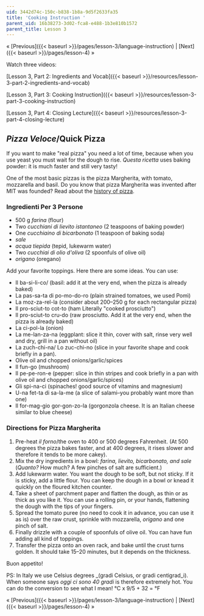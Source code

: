 ```yaml
---
uid: 3442d74c-150c-b838-1b8a-9d5f2633fa35
title: 'Cooking Instruction '
parent_uid: 16b38273-3d02-fca8-e488-1b3e810b1572
parent_title: Lesson 3
---
```


« [Previous]({{< baseurl >}}/pages/lesson-3/language-instruction) | [Next]({{< baseurl >}}/pages/lesson-4) »

Watch three videos:

[Lesson 3, Part 2: Ingredients and Vocab]({{< baseurl >}}/resources/lesson-3-part-2-ingredients-and-vocab)  

[Lesson 3, Part 3: Cooking Instruction]({{< baseurl >}}/resources/lesson-3-part-3-cooking-instruction)  

[Lesson 3, Part 4: Closing Lecture]({{< baseurl >}}/resources/lesson-3-part-4-closing-lecture)  

_Pizza Veloce_/Quick Pizza
--------------------------

If you want to make "real pizza" you need a lot of time, because when you use yeast you must wait for the dough to rise. _Questa ricetta_ uses baking powder: it is much faster and still very tasty!

One of the most basic pizzas is the pizza Margherita, with tomato, mozzarella and basil. Do you know that pizza Margherita was invented after MIT was founded? Read about the [history of pizza](http://www.recipepizza.com/history_of_pizza.htm).

### Ingredienti Per 3 Persone

*   500 g _farina_ (flour)
*   Two _cucchiani di lievito istantaneo_ (2 teaspoons of baking powder)
*   One _cucchiaino di bicarbonato_ (1 teaspoon of baking soda)
*   _sale_
*   _acqua tiepida_ (tepid, lukewarm water)
*   Two _cucchiai di olio d'oliva_ (2 spoonfuls of olive oil)
*   _origano_ (oregano)

Add your favorite toppings. Here there are some ideas. You can use:

*   Il ba-si-li-co/ (basil: add it at the very end, when the pizza is already baked)
*   La pas-sa-ta di po-mo-do-ro (plain strained tomatoes, we used Pomì)
*   La moz-za-rel-la (consider about 200–250 g for each rectangular pizza)
*   Il pro-sciut-to cot-to (ham Literally "cooked prosciutto")
*   Il pro-sciut-to cru-do (raw prosciutto. Add it at the very end, when the pizza is already baked)
*   La ci-pol-la (onion)
*   La me-lan-za-na (eggplant: slice it thin, cover with salt, rinse very well and dry, grill in a pan without oil)
*   La zuch-chi-na/ Lo zuc-chi-no (slice in your favorite shape and cook briefly in a pan).
*   Olive oil and chopped onions/garlic/spices
*   Il fun-go (mushroom)
*   Il pe-pe-ron-e (pepper: slice in thin stripes and cook briefly in a pan with olive oil and chopped onions/garlic/spices)
*   Gli spi-na-ci (spinaches! good source of vitamins and magnesium)
*   U-na fet-ta di sa-la-me (a slice of salami–you probably want more than one)
*   Il for-mag-gio gor-gon-zo-la (gorgonzola cheese. It is an Italian cheese similar to blue cheese)

### Directions for Pizza Margherita

1.  Pre-heat _il forno_/the oven to 400 or 500 degrees Fahrenheit. (At 500 degrees the pizza bakes faster, and at 400 degrees, it rises slower and therefore it tends to be more cakey).
2.  Mix the dry ingredients in a bowl: _farina, lievito, bicarbonato, and sale_ (_Quanto?_ How much? A few pinches of salt are sufficient.)
3.  Add lukewarm water. You want the dough to be soft, but not sticky. If it is sticky, add a little flour. You can keep the dough in a bowl or knead it quickly on the floured kitchen counter.
4.  Take a sheet of parchment paper and flatten the dough, as thin or as thick as you like it. You can use a rolling pin, or your hands, flattening the dough with the tips of your fingers.
5.  Spread the tomato puree (no need to cook it in advance, you can use it as is) over the raw crust, sprinkle with mozzarella, _origano_ and one pinch of salt.
6.  Finally drizzle with a couple of spoonfuls of olive oil. You can have fun adding all kind of toppings.
7.  Transfer the pizza onto an oven rack, and bake until the crust turns golden. It should take 15–20 minutes, but it depends on the thickness.

Buon appetito!

PS: In Italy we use Celsius degrees _(gradi Celsius, or gradi centigrad_i). When someone says _oggi ci sono 40 gradi_ is therefore extremely hot. You can do the conversion to see what I mean! °C x 9/5 + 32 = °F

« [Previous]({{< baseurl >}}/pages/lesson-3/language-instruction) | [Next]({{< baseurl >}}/pages/lesson-4) »